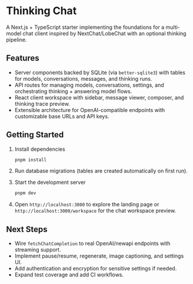 # Thinking Chat

A Next.js + TypeScript starter implementing the foundations for a multi-model chat client inspired by NextChat/LobeChat with an optional thinking pipeline.

## Features

- Server components backed by SQLite (via `better-sqlite3`) with tables for models, conversations, messages, and thinking runs.
- API routes for managing models, conversations, settings, and orchestrating thinking + answering model flows.
- React client workspace with sidebar, message viewer, composer, and thinking trace preview.
- Extensible architecture for OpenAI-compatible endpoints with customizable base URLs and API keys.

## Getting Started

1. Install dependencies

   ```bash
   pnpm install
   ```

2. Run database migrations (tables are created automatically on first run).

3. Start the development server

   ```bash
   pnpm dev
   ```

4. Open `http://localhost:3000` to explore the landing page or `http://localhost:3000/workspace` for the chat workspace preview.

## Next Steps

- Wire `fetchChatCompletion` to real OpenAI/newapi endpoints with streaming support.
- Implement pause/resume, regenerate, image captioning, and settings UI.
- Add authentication and encryption for sensitive settings if needed.
- Expand test coverage and add CI workflows.
